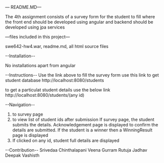 
— README.MD—

The 4th assignment consists of a survey form for the student to fill where the front end should be developed
using angular and backend should be developed using jpa services

—files included in this project—

swe642-hw4.war, readme.md, all html source files

--Installation--

No installations apart from angular

--Instructions--
Use the link above to fill the survey form
use this link to get student database 
http://localhost:8080/students

to get a particulat student details use the below link
http://localhost:8080/students/(any id)

--Navigation--
1) to survey page
2) to view list of student ids after submission
If survey page, the student submits the details. Acknowledgement page is displayed to confirm the details are submitted.
If the student is a winner then a WinningResult page is displayed
3) If clicked on any id, student full details are displayed

--Contribution--
Srivedaa Chinthalapani
Veena Gurram
Rutuja Jadhav
Deepak Vashisth
